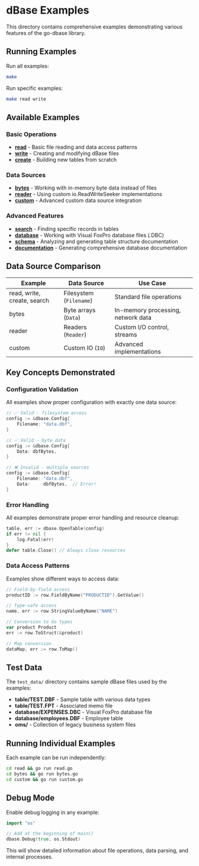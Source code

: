 # dBase Examples

This directory contains comprehensive examples demonstrating various features of the go-dbase library.

## Running Examples

Run all examples:
```bash
make
```

Run specific examples:
```bash
make read write
```

## Available Examples

### Basic Operations
- **[read](./read/)** - Basic file reading and data access patterns
- **[write](./write/)** - Creating and modifying dBase files
- **[create](./create/)** - Building new tables from scratch

### Data Sources
- **[bytes](./bytes/)** - Working with in-memory byte data instead of files
- **[reader](./reader/)** - Using custom io.ReadWriteSeeker implementations
- **[custom](./custom/)** - Advanced custom data source integration

### Advanced Features
- **[search](./search/)** - Finding specific records in tables
- **[database](./database/)** - Working with Visual FoxPro database files (.DBC)
- **[schema](./schema/)** - Analyzing and generating table structure documentation
- **[documentation](./documentation/)** - Generating comprehensive database documentation

## Data Source Comparison

| Example | Data Source | Use Case |
|---------|-------------|----------|
| read, write, create, search | Filesystem (`Filename`) | Standard file operations |
| bytes | Byte arrays (`Data`) | In-memory processing, network data |
| reader | Readers (`Reader`) | Custom I/O control, streams |
| custom | Custom IO (`IO`) | Advanced implementations |

## Key Concepts Demonstrated

### Configuration Validation
All examples show proper configuration with exactly one data source:

```go
// ✅ Valid - filesystem access
config := &dbase.Config{
    Filename: "data.dbf",
}

// ✅ Valid - byte data
config := &dbase.Config{
    Data: dbfBytes,
}

// ❌ Invalid - multiple sources
config := &dbase.Config{
    Filename: "data.dbf",
    Data:     dbfBytes,  // Error!
}
```

### Error Handling
All examples demonstrate proper error handling and resource cleanup:

```go
table, err := dbase.OpenTable(config)
if err != nil {
    log.Fatal(err)
}
defer table.Close() // Always close resources
```

### Data Access Patterns
Examples show different ways to access data:

```go
// Field-by-field access
productID := row.FieldByName("PRODUCTID").GetValue()

// Type-safe access
name, err := row.StringValueByName("NAME")

// Conversion to Go types
var product Product
err := row.ToStruct(&product)

// Map conversion
dataMap, err := row.ToMap()
```

## Test Data

The `test_data/` directory contains sample dBase files used by the examples:

- **table/TEST.DBF** - Sample table with various data types
- **table/TEST.FPT** - Associated memo file
- **database/EXPENSES.DBC** - Visual FoxPro database file
- **database/employees.DBF** - Employee table
- **oms/** - Collection of legacy business system files

## Running Individual Examples

Each example can be run independently:

```bash
cd read && go run read.go
cd bytes && go run bytes.go
cd custom && go run custom.go
```

## Debug Mode

Enable debug logging in any example:

```go
import "os"

// Add at the beginning of main()
dbase.Debug(true, os.Stdout)
```

This will show detailed information about file operations, data parsing, and internal processes.